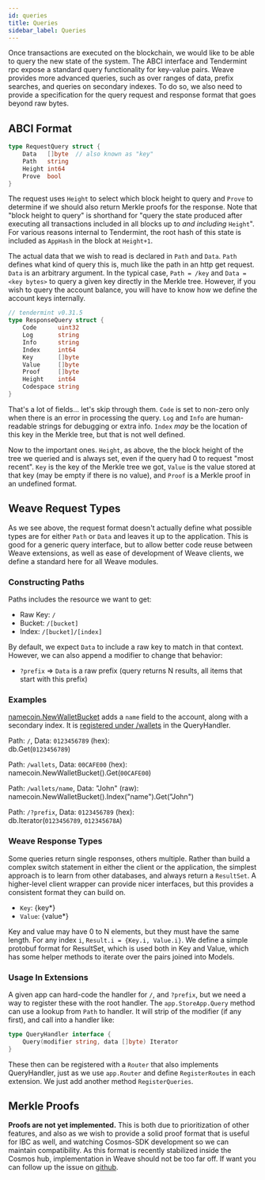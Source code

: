```yaml
---
id: queries
title: Queries
sidebar_label: Queries
---
```


Once transactions are executed on the blockchain, we would like to be able to query the new state of the system. The ABCI interface and Tendermint rpc expose a standard query functionality for key-value pairs. Weave provides more advanced queries, such as over ranges of data, prefix searches, and queries on secondary indexes. To do so, we also need to provide a specification for the query request and response format that goes beyond raw bytes.

## ABCI Format

```go
type RequestQuery struct {
    Data   []byte  // also known as "key"
    Path   string
    Height int64
    Prove  bool
}
```

The request uses `Height` to select which block height to query and `Prove` to determine if we should also return Merkle proofs for the response. Note that "block height to query" is shorthand for "query the state produced after executing all transactions included in all blocks up to _and including_ `Height`". For various reasons internal to Tendermint, the root hash of this state is included as `AppHash` in the block at `Height+1`.

The actual data that we wish to read is declared in `Path` and `Data`. `Path` defines what kind of query this is, much like the path in an http get request. `Data` is an arbitrary argument. In the typical case, `Path = /key` and `Data = <key bytes>` to query a given key directly in the Merkle tree. However, if you wish to query the account balance, you will have to know how we define the account keys internally.

```go
// tendermint v0.31.5
type ResponseQuery struct {
    Code      uint32
    Log       string
    Info      string
    Index     int64
    Key       []byte
    Value     []byte
    Proof     []byte
    Height    int64
    Codespace string
}
```

That's a lot of fields... let's skip through them. `Code` is set to non-zero only when there is an error in processing the query. `Log` and `Info` are human-readable strings for debugging or extra info. `Index` _may_ be the location of this key in the Merkle tree, but that is not well defined.

Now to the important ones. `Height`, as above, the the block height of the tree we queried and is always set, even if the query had 0 to request "most recent". `Key` is the key of the Merkle tree we got, `Value` is the value stored at that key (may be empty if there is no value), and `Proof` is a Merkle proof in an undefined format.

## Weave Request Types

As we see above, the request format doesn't actually define what possible types are for either `Path` or `Data` and leaves it up to the application. This is good for a generic query interface, but to allow better code reuse between Weave extensions, as well as ease of development of Weave clients, we define a standard here for all Weave modules.

### Constructing Paths

Paths includes the resource we want to get:

- Raw Key: `/`
- Bucket: `/[bucket]`
- Index: `/[bucket]/[index]`

By default, we expect `Data` to include a raw key to match in that context. However, we can also append a modifier to change that behavior:

- `?prefix` =\> `Data` is a raw prefix (query returns N results, all items that start with this prefix)

### Examples

[namecoin.NewWalletBucket](https://github.com/iov-one/weave/blob/master/x/namecoin/wallet.go#L107-L113) adds a `name` field to the account, along with a secondary index. It is [registered under /wallets](https://github.com/iov-one/weave/blob/master/x/namecoin/handler.go#L52-L57) in the QueryHandler.

Path: `/`, Data: `0123456789` (hex):  
db.Get(`0123456789`)

Path: `/wallets`, Data: `00CAFE00` (hex):  
namecoin.NewWalletBucket().Get(`00CAFE00`)

Path: `/wallets/name`, Data: "John" (raw):  
namecoin.NewWalletBucket().Index("name").Get("John")

Path: `/?prefix`, Data: `0123456789` (hex):  
db.Iterator(`0123456789`, `012345678A`)

### Weave Response Types

Some queries return single responses, others multiple. Rather than build a complex switch statement in either the client or the application, the simplest approach is to learn from other databases, and always return a `ResultSet`. A higher-level client wrapper can provide nicer interfaces, but this provides a consistent format they can build on.

- `Key`: {key\*}
- `Value`: {value\*}

Key and value may have 0 to N elements, but they must have the same length. For any index `i`, `Result.i = {Key.i, Value.i}`. We define a simple protobuf format for ResultSet, which is used both in Key and Value, which has some helper methods to iterate over the pairs joined into Models.

### Usage In Extensions

A given app can hard-code the handler for `/`, and `?prefix`, but we need a way to register these with the root handler. The `app.StoreApp.Query` method can use a lookup from `Path` to handler. It will strip of the modifier (if any first), and call into a handler like:

```go
type QueryHandler interface {
    Query(modifier string, data []byte) Iterator
}
```

These then can be registered with a `Router` that also implements QueryHandler, just as we use `app.Router` and define `RegisterRoutes` in each extension. We just add another method `RegisterQueries`.

## Merkle Proofs

**Proofs are not yet implemented.** This is both due to prioritization of other features, and also as we wish to provide a solid proof format that is useful for IBC as well, and watching Cosmos-SDK development so we can maintain compatibility. As this format is recently stabilized inside the Cosmos hub, implementation in Weave should not be too far off. If want you can follow up the issue on [github](https://github.com/iov-one/weave/issues/5 "Define proofs for query #5").
